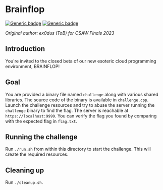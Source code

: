 # Brainflop

[![Generic badge](https://img.shields.io/badge/Type-Pwn-red.svg)](https://shields.io/)
[![Generic badge](https://img.shields.io/badge/Level-Hard-red.svg)](https://shields.io/)

*Original author: ex0dus (ToB) for CSAW Finals 2023*

## Introduction
You're invited to the closed beta of our new esoteric cloud programming environment, BRAINFLOP!

## Goal
You are provided a binary file named `challenge` along with various shared libraries.
The source code of the binary is available in `challenge.cpp`.
Launch the challenge resources and try to abuse the server running the `challenge` binary to find the flag.
The server is reachable at `https://localhost:9999`.
You can verify the flag you found by comparing with the expected flag in `flag.txt`.

## Running the challenge
Run `./run.sh` from within this directory to start the challenge. This will create the required resources.

## Cleaning up
Run `./cleanup.sh`.
